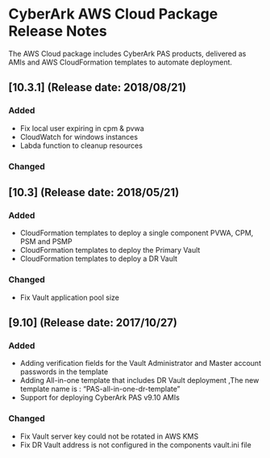 # CyberArk AWS Cloud Package Release Notes

The AWS Cloud package includes CyberArk PAS products, delivered as AMIs and AWS CloudFormation templates to automate deployment.

## [10.3.1] (Release date: 2018/08/21)

### Added
- Fix local user expiring in cpm & pvwa
- CloudWatch for windows instances
- Labda function to cleanup resources

### Changed

## [10.3] (Release date: 2018/05/21)

### Added
- CloudFormation templates to deploy a single component PVWA, CPM, PSM and PSMP
- CloudFormation templates to deploy the Primary Vault
- CloudFormation templates to deploy a DR Vault

### Changed
- Fix Vault application pool size 

## [9.10] (Release date: 2017/10/27)

### Added
- Adding verification fields for the Vault Administrator and Master account passwords in the template
- Adding All-in-one template that includes DR Vault deployment ,The new template name is : “PAS-all-in-one-dr-template” 
- Support for deploying CyberArk PAS v9.10 AMIs

### Changed
- Fix Vault server key could not be rotated in AWS KMS
- Fix DR Vault address is not configured in the components vault.ini file

